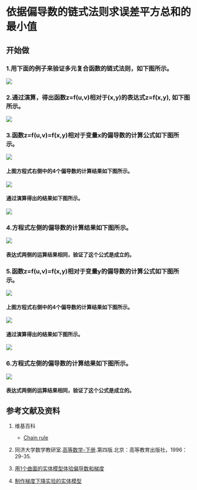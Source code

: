 ﻿# 依据偏导数的链式法则求误差平方总和的最小值

## 开始做

### 1.用下面的例子来验证多元复合函数的链式法则，如下图所示。

![](/images/统计/依据偏导数的链式法则求误差平方总和的最小值/1a.jpg)

### 2.通过演算，得出函数z=f(u,v)相对于(x,y)的表达式z=f(x,y), 如下图所示。

![](/images/统计/依据偏导数的链式法则求误差平方总和的最小值/2a.jpg)

### 3.函数z=f(u,v)=f(x,y)相对于变量x的偏导数的计算公式如下图所示。

![](/images/统计/依据偏导数的链式法则求误差平方总和的最小值/3a1.jpg)

#### 上图方程式右侧中的4个偏导数的计算结果如下图所示。

![](/images/统计/依据偏导数的链式法则求误差平方总和的最小值/3a2.jpg)

#### 通过演算得出的结果如下图所示。

![](/images/统计/依据偏导数的链式法则求误差平方总和的最小值/3a3.jpg)

### 4.方程式左侧的偏导数的计算结果如下图所示。

![](/images/统计/依据偏导数的链式法则求误差平方总和的最小值/4a.jpg)

####  表达式两侧的运算结果相同，验证了这个公式是成立的。

### 5.函数z=f(u,v)=f(x,y)相对于变量y的偏导数的计算公式如下图所示。

![](/images/统计/依据偏导数的链式法则求误差平方总和的最小值/5a1.jpg)

####  上图方程式右侧中的4个偏导数的计算结果如下图所示。

![](/images/统计/依据偏导数的链式法则求误差平方总和的最小值/5a2.jpg)

#### 通过演算得出的结果如下图所示。

![](/images/统计/依据偏导数的链式法则求误差平方总和的最小值/5a3.jpg)

### 6.方程式左侧的偏导数的计算结果如下图所示。

![](/images/统计/依据偏导数的链式法则求误差平方总和的最小值/6a.jpg)

####  表达式两侧的运算结果相同，验证了这个公式是成立的。

## 参考文献及资料

1. 维基百科
	- [Chain rule](https://en.wikipedia.org/wiki/Chain_rule) 

2. 同济大学数学教研室.[高等数学-下册](https://detail.tmall.com/item.htm?id=525483327249&user_id=2356231674&cat_id=2&is_b=1&rn=c22d04c8ada653c4dd3fd99a1597c763).第四版.北京：高等教育出版社，1996：29-35.

3. [用1个曲面的实体模型体验偏导数和梯度](https://github.com/quanbinn/Learn-Mathematical-Olympiad-The-Interactive-Way/blob/master/chapters/%E5%BE%AE%E5%88%86/%E7%94%A81%E4%B8%AA%E6%9B%B2%E9%9D%A2%E7%9A%84%E5%AE%9E%E4%BD%93%E6%A8%A1%E5%9E%8B%E4%BD%93%E9%AA%8C%E5%81%8F%E5%AF%BC%E6%95%B0%E5%92%8C%E6%A2%AF%E5%BA%A6.md)

4. [制作梯度下降实验的实体模型](https://github.com/quanbinn/Learn-Mathematical-Olympiad-The-Interactive-Way/blob/master/chapters/%E5%BE%AE%E5%88%86/%E5%88%B6%E4%BD%9C%E6%A2%AF%E5%BA%A6%E4%B8%8B%E9%99%8D%E5%AE%9E%E9%AA%8C%E7%9A%84%E5%AE%9E%E4%BD%93%E6%A8%A1%E5%9E%8B.md)

